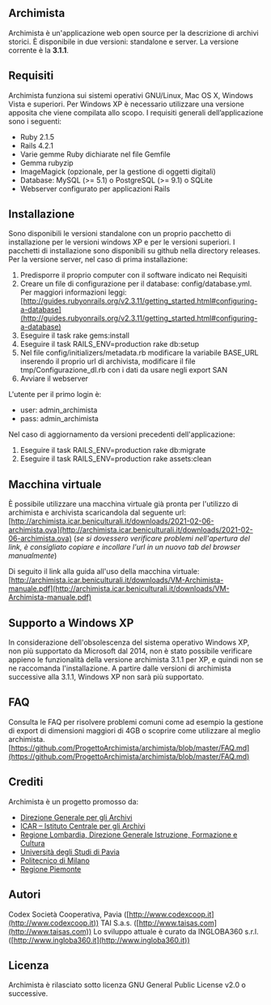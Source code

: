 ## Archimista
Archimista è un'applicazione web open source per la descrizione di archivi storici. È disponibile in due versioni: standalone e server.
La versione corrente è la **3.1.1**.

## Requisiti
Archimista funziona sui sistemi operativi GNU/Linux, Mac OS X, Windows Vista e superiori. Per Windows XP è necessario utilizzare una versione apposita che viene compilata allo scopo.
I requisiti generali dell’applicazione sono i seguenti:
* Ruby 2.1.5
* Rails 4.2.1
* Varie gemme Ruby dichiarate nel file Gemfile
* Gemma rubyzip
* ImageMagick (opzionale, per la gestione di oggetti digitali)
* Database: MySQL (>= 5.1) o PostgreSQL (>= 9.1) o SQLite
* Webserver configurato per applicazioni Rails

## Installazione
Sono disponibili le versioni standalone con un proprio pacchetto di installazione per le versioni windows XP e per le versioni superiori. I pacchetti di installazione sono disponibili su github nella directory releases.
Per la versione server, nel caso di prima installazione:
1. Predisporre il proprio computer con il software indicato nei Requisiti
2. Creare un file di configurazione per il database: config/database.yml. Per maggiori informazioni leggi: [http://guides.rubyonrails.org/v2.3.11/getting_started.html#configuring-a-database](http://guides.rubyonrails.org/v2.3.11/getting_started.html#configuring-a-database)
3. Eseguire il task rake gems:install
4. Eseguire il task RAILS_ENV=production rake db:setup
5. Nel file config/initializers/metadata.rb modificare la variabile BASE_URL inserendo il proprio url di archivista, modificare il file tmp/Configurazione_dl.rb con i dati da usare negli export SAN
6. Avviare il webserver

L'utente per il primo login è:
* user: admin_archimista
* pass: admin_archimista

Nel caso di aggiornamento da versioni precedenti dell'applicazione:
1. Eseguire il task RAILS_ENV=production rake db:migrate
2. Eseguire il task RAILS_ENV=production rake assets:clean

## Macchina virtuale
È possibile utilizzare una macchina virtuale già pronta per l'utilizzo di archimista e archivista scaricandola dal seguente url:
[http://archimista.icar.beniculturali.it/downloads/2021-02-06-archimista.ova](http://archimista.icar.beniculturali.it/downloads/2021-02-06-archimista.ova) (*se si dovessero verificare problemi nell'apertura del link, è consigliato copiare e incollare l'url in un nuovo tab del browser manualmente*)

Di seguito il link alla guida all'uso della macchina virtuale:
[http://archimista.icar.beniculturali.it/downloads/VM-Archimista-manuale.pdf](http://archimista.icar.beniculturali.it/downloads/VM-Archimista-manuale.pdf)

## Supporto a Windows XP
In considerazione dell'obsolescenza del sistema operativo Windows XP, non più supportato da Microsoft dal 2014, non è stato possibile verificare appieno le funzionalità della versione archimista 3.1.1 per XP, e quindi non se ne raccomanda l'installazione. A partire dalle versioni di archimista successive alla 3.1.1, Windows XP non sarà più supportato.

## FAQ
Consulta le FAQ per risolvere problemi comuni come ad esempio la gestione di export di dimensioni maggiori di 4GB o scoprire come utilizzare al meglio archimista.
[https://github.com/ProgettoArchimista/archimista/blob/master/FAQ.md](https://github.com/ProgettoArchimista/archimista/blob/master/FAQ.md)

## Crediti
Archimista è un progetto promosso da:
* [Direzione Generale per gli Archivi](http://www.regione.lombardia.it)
* [ICAR – Istituto Centrale per gli Archivi](http://www.icar.beniculturali.it/)
* [Regione Lombardia, Direzione Generale Istruzione, Formazione e Cultura](http://www.regione.lombardia.it/wps/portal/istituzionale/HP/istituzione/direzioni-generali/direzione-generale-autonomia-e-cultura)
* [Università degli Studi di Pavia](http://www.unipv.eu/site/home.html)
* [Politecnico di Milano](https://www.polimi.it/)
* [Regione Piemonte](https://www.regione.piemonte.it/)

## Autori
Codex Società Cooperativa, Pavia ([http://www.codexcoop.it](http://www.codexcoop.it))
TAI S.a.s. ([http://www.taisas.com](http://www.taisas.com))
Lo sviluppo attuale è curato da INGLOBA360 s.r.l. ([http://www.ingloba360.it](http://www.ingloba360.it))

## Licenza
Archimista è rilasciato sotto licenza GNU General Public License v2.0 o successive.

